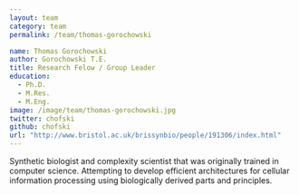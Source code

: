 ```yaml
---
layout: team
category: team
permalink: /team/thomas-gorochowski

name: Thomas Gorochowski
author: Gorochowski T.E.
title: Research Felow / Group Leader
education:
  - Ph.D.
  - M.Res.
  - M.Eng.
image: /image/team/thomas-gorochowski.jpg
twitter: chofski
github: chofski
url: "http://www.bristol.ac.uk/brissynbio/people/191306/index.html"
---
```

Synthetic biologist and complexity scientist that was originally trained in computer science. Attempting to develop efficient architectures for cellular information processing using biologically derived parts and principles.